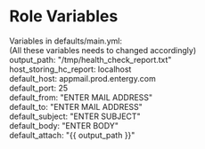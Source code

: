 # Role Variables
Variables in defaults/main.yml:<br>
  (All these variables needs to changed accordingly) <br>
      output_path: "/tmp/health_check_report.txt" <br>
      host_storing_hc_report: localhost <br>
      default_host: appmail.prod.entergy.com <br>
      default_port: 25 <br>
      default_from: "ENTER MAIL ADDRESS" <br>
      default_to: "ENTER MAIL ADDRESS" <br>
      default_subject: "ENTER SUBJECT" <br>
      default_body: "ENTER BODY" <br>
      default_attach: "{{ output_path }}" <br>
